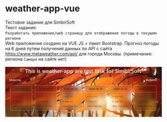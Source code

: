 # weather-app-vue
Тестовое задание для SimbirSoft <br>
Текст задания:<br>
`Разработать приложение/web страницу для отображения погоды в текущем регионе` <br>
Web приложение создано на VUE JS + пакет Bootstrap. Прогноз погоды на 6 дней путем получения данных по API с сайта https://www.metaweather.com/api/ для города Москвы. 
(примечание: региона `Самара` на сайте нет) <br><br>
![weather app](https://github.com/moskvichev/weather-app-vue/blob/main/src/assets/img/weather.png)
